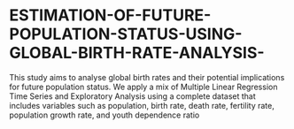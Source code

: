 # ESTIMATION-OF-FUTURE-POPULATION-STATUS-USING-GLOBAL-BIRTH-RATE-ANALYSIS-
This study aims to analyse global birth rates and their potential implications for future population status. We apply a mix of Multiple Linear Regression Time Series and Exploratory Analysis using a complete dataset that includes variables such as population, birth rate, death rate, fertility rate, population growth rate, and youth dependence ratio
